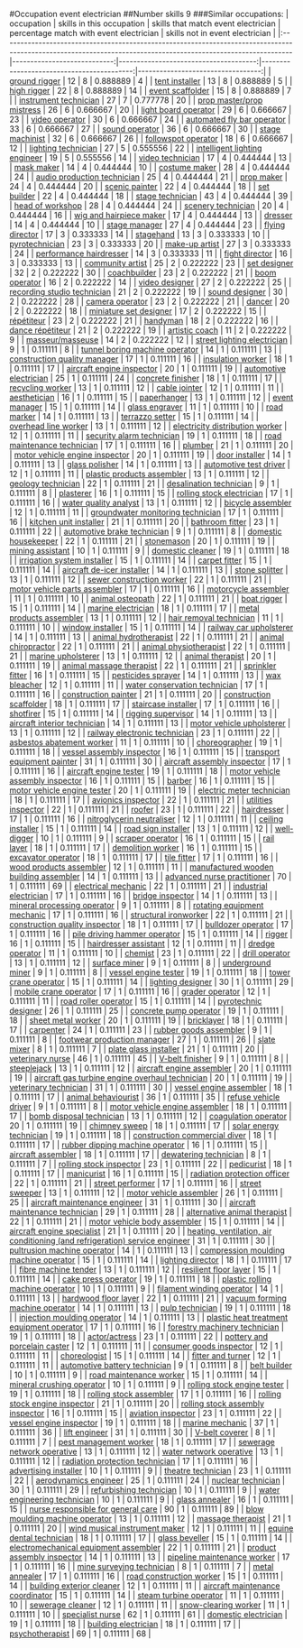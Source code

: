 #Occupation event electrician
##Number skills 9
###Similar occupations:
| occupation                                                                                                                                                    |   skills in this occupation |   skills that match event electrician |   percentage match with event electrician |   skills not in event electrician |
|:--------------------------------------------------------------------------------------------------------------------------------------------------------------|----------------------------:|--------------------------------------:|------------------------------------------:|----------------------------------:|
| [ground rigger](ground_rigger.md)                                                                                                                             |                          12 |                                     8 |                                  0.888889 |                                 4 |
| [tent installer](tent_installer.md)                                                                                                                           |                          13 |                                     8 |                                  0.888889 |                                 5 |
| [high rigger](high_rigger.md)                                                                                                                                 |                          22 |                                     8 |                                  0.888889 |                                14 |
| [event scaffolder](event_scaffolder.md)                                                                                                                       |                          15 |                                     8 |                                  0.888889 |                                 7 |
| [instrument technician](instrument_technician.md)                                                                                                             |                          27 |                                     7 |                                  0.777778 |                                20 |
| [prop master/prop mistress](prop_master-prop_mistress.md)                                                                                                     |                          26 |                                     6 |                                  0.666667 |                                20 |
| [light board operator](light_board_operator.md)                                                                                                               |                          29 |                                     6 |                                  0.666667 |                                23 |
| [video operator](video_operator.md)                                                                                                                           |                          30 |                                     6 |                                  0.666667 |                                24 |
| [automated fly bar operator](automated_fly_bar_operator.md)                                                                                                   |                          33 |                                     6 |                                  0.666667 |                                27 |
| [sound operator](sound_operator.md)                                                                                                                           |                          36 |                                     6 |                                  0.666667 |                                30 |
| [stage machinist](stage_machinist.md)                                                                                                                         |                          32 |                                     6 |                                  0.666667 |                                26 |
| [followspot operator](followspot_operator.md)                                                                                                                 |                          18 |                                     6 |                                  0.666667 |                                12 |
| [lighting technician](lighting_technician.md)                                                                                                                 |                          27 |                                     5 |                                  0.555556 |                                22 |
| [intelligent lighting engineer](intelligent_lighting_engineer.md)                                                                                             |                          19 |                                     5 |                                  0.555556 |                                14 |
| [video technician](video_technician.md)                                                                                                                       |                          17 |                                     4 |                                  0.444444 |                                13 |
| [mask maker](mask_maker.md)                                                                                                                                   |                          14 |                                     4 |                                  0.444444 |                                10 |
| [costume maker](costume_maker.md)                                                                                                                             |                          28 |                                     4 |                                  0.444444 |                                24 |
| [audio production technician](audio_production_technician.md)                                                                                                 |                          25 |                                     4 |                                  0.444444 |                                21 |
| [prop maker](prop_maker.md)                                                                                                                                   |                          24 |                                     4 |                                  0.444444 |                                20 |
| [scenic painter](scenic_painter.md)                                                                                                                           |                          22 |                                     4 |                                  0.444444 |                                18 |
| [set builder](set_builder.md)                                                                                                                                 |                          22 |                                     4 |                                  0.444444 |                                18 |
| [stage technician](stage_technician.md)                                                                                                                       |                          43 |                                     4 |                                  0.444444 |                                39 |
| [head of workshop](head_of_workshop.md)                                                                                                                       |                          28 |                                     4 |                                  0.444444 |                                24 |
| [scenery technician](scenery_technician.md)                                                                                                                   |                          20 |                                     4 |                                  0.444444 |                                16 |
| [wig and hairpiece maker](wig_and_hairpiece_maker.md)                                                                                                         |                          17 |                                     4 |                                  0.444444 |                                13 |
| [dresser](dresser.md)                                                                                                                                         |                          14 |                                     4 |                                  0.444444 |                                10 |
| [stage manager](stage_manager.md)                                                                                                                             |                          27 |                                     4 |                                  0.444444 |                                23 |
| [flying director](flying_director.md)                                                                                                                         |                          17 |                                     3 |                                  0.333333 |                                14 |
| [stagehand](stagehand.md)                                                                                                                                     |                          13 |                                     3 |                                  0.333333 |                                10 |
| [pyrotechnician](pyrotechnician.md)                                                                                                                           |                          23 |                                     3 |                                  0.333333 |                                20 |
| [make-up artist](make-up_artist.md)                                                                                                                           |                          27 |                                     3 |                                  0.333333 |                                24 |
| [performance hairdresser](performance_hairdresser.md)                                                                                                         |                          14 |                                     3 |                                  0.333333 |                                11 |
| [fight director](fight_director.md)                                                                                                                           |                          16 |                                     3 |                                  0.333333 |                                13 |
| [community artist](community_artist.md)                                                                                                                       |                          25 |                                     2 |                                  0.222222 |                                23 |
| [set designer](set_designer.md)                                                                                                                               |                          32 |                                     2 |                                  0.222222 |                                30 |
| [coachbuilder](coachbuilder.md)                                                                                                                               |                          23 |                                     2 |                                  0.222222 |                                21 |
| [boom operator](boom_operator.md)                                                                                                                             |                          16 |                                     2 |                                  0.222222 |                                14 |
| [video designer](video_designer.md)                                                                                                                           |                          27 |                                     2 |                                  0.222222 |                                25 |
| [recording studio technician](recording_studio_technician.md)                                                                                                 |                          21 |                                     2 |                                  0.222222 |                                19 |
| [sound designer](sound_designer.md)                                                                                                                           |                          30 |                                     2 |                                  0.222222 |                                28 |
| [camera operator](camera_operator.md)                                                                                                                         |                          23 |                                     2 |                                  0.222222 |                                21 |
| [dancer](dancer.md)                                                                                                                                           |                          20 |                                     2 |                                  0.222222 |                                18 |
| [miniature set designer](miniature_set_designer.md)                                                                                                           |                          17 |                                     2 |                                  0.222222 |                                15 |
| [répétiteur](répétiteur.md)                                                                                                                                   |                          23 |                                     2 |                                  0.222222 |                                21 |
| [handyman](handyman.md)                                                                                                                                       |                          18 |                                     2 |                                  0.222222 |                                16 |
| [dance répétiteur](dance_répétiteur.md)                                                                                                                       |                          21 |                                     2 |                                  0.222222 |                                19 |
| [artistic coach](artistic_coach.md)                                                                                                                           |                          11 |                                     2 |                                  0.222222 |                                 9 |
| [masseur/masseuse](masseur-masseuse.md)                                                                                                                       |                          14 |                                     2 |                                  0.222222 |                                12 |
| [street lighting electrician](street_lighting_electrician.md)                                                                                                 |                           9 |                                     1 |                                  0.111111 |                                 8 |
| [tunnel boring machine operator](tunnel_boring_machine_operator.md)                                                                                           |                          14 |                                     1 |                                  0.111111 |                                13 |
| [construction quality manager](construction_quality_manager.md)                                                                                               |                          17 |                                     1 |                                  0.111111 |                                16 |
| [insulation worker](insulation_worker.md)                                                                                                                     |                          18 |                                     1 |                                  0.111111 |                                17 |
| [aircraft engine inspector](aircraft_engine_inspector.md)                                                                                                     |                          20 |                                     1 |                                  0.111111 |                                19 |
| [automotive electrician](automotive_electrician.md)                                                                                                           |                          25 |                                     1 |                                  0.111111 |                                24 |
| [concrete finisher](concrete_finisher.md)                                                                                                                     |                          18 |                                     1 |                                  0.111111 |                                17 |
| [recycling worker](recycling_worker.md)                                                                                                                       |                          13 |                                     1 |                                  0.111111 |                                12 |
| [cable jointer](cable_jointer.md)                                                                                                                             |                          12 |                                     1 |                                  0.111111 |                                11 |
| [aesthetician](aesthetician.md)                                                                                                                               |                          16 |                                     1 |                                  0.111111 |                                15 |
| [paperhanger](paperhanger.md)                                                                                                                                 |                          13 |                                     1 |                                  0.111111 |                                12 |
| [event manager](event_manager.md)                                                                                                                             |                          15 |                                     1 |                                  0.111111 |                                14 |
| [glass engraver](glass_engraver.md)                                                                                                                           |                          11 |                                     1 |                                  0.111111 |                                10 |
| [road marker](road_marker.md)                                                                                                                                 |                          14 |                                     1 |                                  0.111111 |                                13 |
| [terrazzo setter](terrazzo_setter.md)                                                                                                                         |                          15 |                                     1 |                                  0.111111 |                                14 |
| [overhead line worker](overhead_line_worker.md)                                                                                                               |                          13 |                                     1 |                                  0.111111 |                                12 |
| [electricity distribution worker](electricity_distribution_worker.md)                                                                                         |                          12 |                                     1 |                                  0.111111 |                                11 |
| [security alarm technician](security_alarm_technician.md)                                                                                                     |                          19 |                                     1 |                                  0.111111 |                                18 |
| [road maintenance technician](road_maintenance_technician.md)                                                                                                 |                          17 |                                     1 |                                  0.111111 |                                16 |
| [plumber](plumber.md)                                                                                                                                         |                          21 |                                     1 |                                  0.111111 |                                20 |
| [motor vehicle engine inspector](motor_vehicle_engine_inspector.md)                                                                                           |                          20 |                                     1 |                                  0.111111 |                                19 |
| [door installer](door_installer.md)                                                                                                                           |                          14 |                                     1 |                                  0.111111 |                                13 |
| [glass polisher](glass_polisher.md)                                                                                                                           |                          14 |                                     1 |                                  0.111111 |                                13 |
| [automotive test driver](automotive_test_driver.md)                                                                                                           |                          12 |                                     1 |                                  0.111111 |                                11 |
| [plastic products assembler](plastic_products_assembler.md)                                                                                                   |                          13 |                                     1 |                                  0.111111 |                                12 |
| [geology technician](geology_technician.md)                                                                                                                   |                          22 |                                     1 |                                  0.111111 |                                21 |
| [desalination technician](desalination_technician.md)                                                                                                         |                           9 |                                     1 |                                  0.111111 |                                 8 |
| [plasterer](plasterer.md)                                                                                                                                     |                          16 |                                     1 |                                  0.111111 |                                15 |
| [rolling stock electrician](rolling_stock_electrician.md)                                                                                                     |                          17 |                                     1 |                                  0.111111 |                                16 |
| [water quality analyst](water_quality_analyst.md)                                                                                                             |                          13 |                                     1 |                                  0.111111 |                                12 |
| [bicycle assembler](bicycle_assembler.md)                                                                                                                     |                          12 |                                     1 |                                  0.111111 |                                11 |
| [groundwater monitoring technician](groundwater_monitoring_technician.md)                                                                                     |                          17 |                                     1 |                                  0.111111 |                                16 |
| [kitchen unit installer](kitchen_unit_installer.md)                                                                                                           |                          21 |                                     1 |                                  0.111111 |                                20 |
| [bathroom fitter](bathroom_fitter.md)                                                                                                                         |                          23 |                                     1 |                                  0.111111 |                                22 |
| [automotive brake technician](automotive_brake_technician.md)                                                                                                 |                           9 |                                     1 |                                  0.111111 |                                 8 |
| [domestic housekeeper](domestic_housekeeper.md)                                                                                                               |                          22 |                                     1 |                                  0.111111 |                                21 |
| [stonemason](stonemason.md)                                                                                                                                   |                          20 |                                     1 |                                  0.111111 |                                19 |
| [mining assistant](mining_assistant.md)                                                                                                                       |                          10 |                                     1 |                                  0.111111 |                                 9 |
| [domestic cleaner](domestic_cleaner.md)                                                                                                                       |                          19 |                                     1 |                                  0.111111 |                                18 |
| [irrigation system installer](irrigation_system_installer.md)                                                                                                 |                          15 |                                     1 |                                  0.111111 |                                14 |
| [carpet fitter](carpet_fitter.md)                                                                                                                             |                          15 |                                     1 |                                  0.111111 |                                14 |
| [aircraft de-icer installer](aircraft_de-icer_installer.md)                                                                                                   |                          14 |                                     1 |                                  0.111111 |                                13 |
| [stone splitter](stone_splitter.md)                                                                                                                           |                          13 |                                     1 |                                  0.111111 |                                12 |
| [sewer construction worker](sewer_construction_worker.md)                                                                                                     |                          22 |                                     1 |                                  0.111111 |                                21 |
| [motor vehicle parts assembler](motor_vehicle_parts_assembler.md)                                                                                             |                          17 |                                     1 |                                  0.111111 |                                16 |
| [motorcycle assembler](motorcycle_assembler.md)                                                                                                               |                          11 |                                     1 |                                  0.111111 |                                10 |
| [animal osteopath](animal_osteopath.md)                                                                                                                       |                          22 |                                     1 |                                  0.111111 |                                21 |
| [boat rigger](boat_rigger.md)                                                                                                                                 |                          15 |                                     1 |                                  0.111111 |                                14 |
| [marine electrician](marine_electrician.md)                                                                                                                   |                          18 |                                     1 |                                  0.111111 |                                17 |
| [metal products assembler](metal_products_assembler.md)                                                                                                       |                          13 |                                     1 |                                  0.111111 |                                12 |
| [hair removal technician](hair_removal_technician.md)                                                                                                         |                          11 |                                     1 |                                  0.111111 |                                10 |
| [window installer](window_installer.md)                                                                                                                       |                          15 |                                     1 |                                  0.111111 |                                14 |
| [railway car upholsterer](railway_car_upholsterer.md)                                                                                                         |                          14 |                                     1 |                                  0.111111 |                                13 |
| [animal hydrotherapist](animal_hydrotherapist.md)                                                                                                             |                          22 |                                     1 |                                  0.111111 |                                21 |
| [animal chiropractor](animal_chiropractor.md)                                                                                                                 |                          22 |                                     1 |                                  0.111111 |                                21 |
| [animal physiotherapist](animal_physiotherapist.md)                                                                                                           |                          22 |                                     1 |                                  0.111111 |                                21 |
| [marine upholsterer](marine_upholsterer.md)                                                                                                                   |                          13 |                                     1 |                                  0.111111 |                                12 |
| [animal therapist](animal_therapist.md)                                                                                                                       |                          20 |                                     1 |                                  0.111111 |                                19 |
| [animal massage therapist](animal_massage_therapist.md)                                                                                                       |                          22 |                                     1 |                                  0.111111 |                                21 |
| [sprinkler fitter](sprinkler_fitter.md)                                                                                                                       |                          16 |                                     1 |                                  0.111111 |                                15 |
| [pesticides sprayer](pesticides_sprayer.md)                                                                                                                   |                          14 |                                     1 |                                  0.111111 |                                13 |
| [wax bleacher](wax_bleacher.md)                                                                                                                               |                          12 |                                     1 |                                  0.111111 |                                11 |
| [water conservation technician](water_conservation_technician.md)                                                                                             |                          17 |                                     1 |                                  0.111111 |                                16 |
| [construction painter](construction_painter.md)                                                                                                               |                          21 |                                     1 |                                  0.111111 |                                20 |
| [construction scaffolder](construction_scaffolder.md)                                                                                                         |                          18 |                                     1 |                                  0.111111 |                                17 |
| [staircase installer](staircase_installer.md)                                                                                                                 |                          17 |                                     1 |                                  0.111111 |                                16 |
| [shotfirer](shotfirer.md)                                                                                                                                     |                          15 |                                     1 |                                  0.111111 |                                14 |
| [rigging supervisor](rigging_supervisor.md)                                                                                                                   |                          14 |                                     1 |                                  0.111111 |                                13 |
| [aircraft interior technician](aircraft_interior_technician.md)                                                                                               |                          14 |                                     1 |                                  0.111111 |                                13 |
| [motor vehicle upholsterer](motor_vehicle_upholsterer.md)                                                                                                     |                          13 |                                     1 |                                  0.111111 |                                12 |
| [railway electronic technician](railway_electronic_technician.md)                                                                                             |                          23 |                                     1 |                                  0.111111 |                                22 |
| [asbestos abatement worker](asbestos_abatement_worker.md)                                                                                                     |                          11 |                                     1 |                                  0.111111 |                                10 |
| [choreographer](choreographer.md)                                                                                                                             |                          19 |                                     1 |                                  0.111111 |                                18 |
| [vessel assembly inspector](vessel_assembly_inspector.md)                                                                                                     |                          16 |                                     1 |                                  0.111111 |                                15 |
| [transport equipment painter](transport_equipment_painter.md)                                                                                                 |                          31 |                                     1 |                                  0.111111 |                                30 |
| [aircraft assembly inspector](aircraft_assembly_inspector.md)                                                                                                 |                          17 |                                     1 |                                  0.111111 |                                16 |
| [aircraft engine tester](aircraft_engine_tester.md)                                                                                                           |                          19 |                                     1 |                                  0.111111 |                                18 |
| [motor vehicle assembly inspector](motor_vehicle_assembly_inspector.md)                                                                                       |                          16 |                                     1 |                                  0.111111 |                                15 |
| [barber](barber.md)                                                                                                                                           |                          16 |                                     1 |                                  0.111111 |                                15 |
| [motor vehicle engine tester](motor_vehicle_engine_tester.md)                                                                                                 |                          20 |                                     1 |                                  0.111111 |                                19 |
| [electric meter technician](electric_meter_technician.md)                                                                                                     |                          18 |                                     1 |                                  0.111111 |                                17 |
| [avionics inspector](avionics_inspector.md)                                                                                                                   |                          22 |                                     1 |                                  0.111111 |                                21 |
| [utilities inspector](utilities_inspector.md)                                                                                                                 |                          22 |                                     1 |                                  0.111111 |                                21 |
| [roofer](roofer.md)                                                                                                                                           |                          23 |                                     1 |                                  0.111111 |                                22 |
| [hairdresser](hairdresser.md)                                                                                                                                 |                          17 |                                     1 |                                  0.111111 |                                16 |
| [nitroglycerin neutraliser](nitroglycerin_neutraliser.md)                                                                                                     |                          12 |                                     1 |                                  0.111111 |                                11 |
| [ceiling installer](ceiling_installer.md)                                                                                                                     |                          15 |                                     1 |                                  0.111111 |                                14 |
| [road sign installer](road_sign_installer.md)                                                                                                                 |                          13 |                                     1 |                                  0.111111 |                                12 |
| [well-digger](well-digger.md)                                                                                                                                 |                          10 |                                     1 |                                  0.111111 |                                 9 |
| [scraper operator](scraper_operator.md)                                                                                                                       |                          16 |                                     1 |                                  0.111111 |                                15 |
| [rail layer](rail_layer.md)                                                                                                                                   |                          18 |                                     1 |                                  0.111111 |                                17 |
| [demolition worker](demolition_worker.md)                                                                                                                     |                          16 |                                     1 |                                  0.111111 |                                15 |
| [excavator operator](excavator_operator.md)                                                                                                                   |                          18 |                                     1 |                                  0.111111 |                                17 |
| [tile fitter](tile_fitter.md)                                                                                                                                 |                          17 |                                     1 |                                  0.111111 |                                16 |
| [wood products assembler](wood_products_assembler.md)                                                                                                         |                          12 |                                     1 |                                  0.111111 |                                11 |
| [manufactured wooden building assembler](manufactured_wooden_building_assembler.md)                                                                           |                          14 |                                     1 |                                  0.111111 |                                13 |
| [advanced nurse practitioner](advanced_nurse_practitioner.md)                                                                                                 |                          70 |                                     1 |                                  0.111111 |                                69 |
| [electrical mechanic](electrical_mechanic.md)                                                                                                                 |                          22 |                                     1 |                                  0.111111 |                                21 |
| [industrial electrician](industrial_electrician.md)                                                                                                           |                          17 |                                     1 |                                  0.111111 |                                16 |
| [bridge inspector](bridge_inspector.md)                                                                                                                       |                          14 |                                     1 |                                  0.111111 |                                13 |
| [mineral processing operator](mineral_processing_operator.md)                                                                                                 |                           9 |                                     1 |                                  0.111111 |                                 8 |
| [rotating equipment mechanic](rotating_equipment_mechanic.md)                                                                                                 |                          17 |                                     1 |                                  0.111111 |                                16 |
| [structural ironworker](structural_ironworker.md)                                                                                                             |                          22 |                                     1 |                                  0.111111 |                                21 |
| [construction quality inspector](construction_quality_inspector.md)                                                                                           |                          18 |                                     1 |                                  0.111111 |                                17 |
| [bulldozer operator](bulldozer_operator.md)                                                                                                                   |                          17 |                                     1 |                                  0.111111 |                                16 |
| [pile driving hammer operator](pile_driving_hammer_operator.md)                                                                                               |                          15 |                                     1 |                                  0.111111 |                                14 |
| [rigger](rigger.md)                                                                                                                                           |                          16 |                                     1 |                                  0.111111 |                                15 |
| [hairdresser assistant](hairdresser_assistant.md)                                                                                                             |                          12 |                                     1 |                                  0.111111 |                                11 |
| [dredge operator](dredge_operator.md)                                                                                                                         |                          11 |                                     1 |                                  0.111111 |                                10 |
| [chemist](chemist.md)                                                                                                                                         |                          23 |                                     1 |                                  0.111111 |                                22 |
| [drill operator](drill_operator.md)                                                                                                                           |                          13 |                                     1 |                                  0.111111 |                                12 |
| [surface miner](surface_miner.md)                                                                                                                             |                           9 |                                     1 |                                  0.111111 |                                 8 |
| [underground miner](underground_miner.md)                                                                                                                     |                           9 |                                     1 |                                  0.111111 |                                 8 |
| [vessel engine tester](vessel_engine_tester.md)                                                                                                               |                          19 |                                     1 |                                  0.111111 |                                18 |
| [tower crane operator](tower_crane_operator.md)                                                                                                               |                          15 |                                     1 |                                  0.111111 |                                14 |
| [lighting designer](lighting_designer.md)                                                                                                                     |                          30 |                                     1 |                                  0.111111 |                                29 |
| [mobile crane operator](mobile_crane_operator.md)                                                                                                             |                          17 |                                     1 |                                  0.111111 |                                16 |
| [grader operator](grader_operator.md)                                                                                                                         |                          12 |                                     1 |                                  0.111111 |                                11 |
| [road roller operator](road_roller_operator.md)                                                                                                               |                          15 |                                     1 |                                  0.111111 |                                14 |
| [pyrotechnic designer](pyrotechnic_designer.md)                                                                                                               |                          26 |                                     1 |                                  0.111111 |                                25 |
| [concrete pump operator](concrete_pump_operator.md)                                                                                                           |                          19 |                                     1 |                                  0.111111 |                                18 |
| [sheet metal worker](sheet_metal_worker.md)                                                                                                                   |                          20 |                                     1 |                                  0.111111 |                                19 |
| [bricklayer](bricklayer.md)                                                                                                                                   |                          18 |                                     1 |                                  0.111111 |                                17 |
| [carpenter](carpenter.md)                                                                                                                                     |                          24 |                                     1 |                                  0.111111 |                                23 |
| [rubber goods assembler](rubber_goods_assembler.md)                                                                                                           |                           9 |                                     1 |                                  0.111111 |                                 8 |
| [footwear production manager](footwear_production_manager.md)                                                                                                 |                          27 |                                     1 |                                  0.111111 |                                26 |
| [slate mixer](slate_mixer.md)                                                                                                                                 |                           8 |                                     1 |                                  0.111111 |                                 7 |
| [plate glass installer](plate_glass_installer.md)                                                                                                             |                          21 |                                     1 |                                  0.111111 |                                20 |
| [veterinary nurse](veterinary_nurse.md)                                                                                                                       |                          46 |                                     1 |                                  0.111111 |                                45 |
| [V-belt finisher](V-belt_finisher.md)                                                                                                                         |                           9 |                                     1 |                                  0.111111 |                                 8 |
| [steeplejack](steeplejack.md)                                                                                                                                 |                          13 |                                     1 |                                  0.111111 |                                12 |
| [aircraft engine assembler](aircraft_engine_assembler.md)                                                                                                     |                          20 |                                     1 |                                  0.111111 |                                19 |
| [aircraft gas turbine engine overhaul technician](aircraft_gas_turbine_engine_overhaul_technician.md)                                                         |                          20 |                                     1 |                                  0.111111 |                                19 |
| [veterinary technician](veterinary_technician.md)                                                                                                             |                          31 |                                     1 |                                  0.111111 |                                30 |
| [vessel engine assembler](vessel_engine_assembler.md)                                                                                                         |                          18 |                                     1 |                                  0.111111 |                                17 |
| [animal behaviourist](animal_behaviourist.md)                                                                                                                 |                          36 |                                     1 |                                  0.111111 |                                35 |
| [refuse vehicle driver](refuse_vehicle_driver.md)                                                                                                             |                           9 |                                     1 |                                  0.111111 |                                 8 |
| [motor vehicle engine assembler](motor_vehicle_engine_assembler.md)                                                                                           |                          18 |                                     1 |                                  0.111111 |                                17 |
| [bomb disposal technician](bomb_disposal_technician.md)                                                                                                       |                          13 |                                     1 |                                  0.111111 |                                12 |
| [coagulation operator](coagulation_operator.md)                                                                                                               |                          20 |                                     1 |                                  0.111111 |                                19 |
| [chimney sweep](chimney_sweep.md)                                                                                                                             |                          18 |                                     1 |                                  0.111111 |                                17 |
| [solar energy technician](solar_energy_technician.md)                                                                                                         |                          19 |                                     1 |                                  0.111111 |                                18 |
| [construction commercial diver](construction_commercial_diver.md)                                                                                             |                          18 |                                     1 |                                  0.111111 |                                17 |
| [rubber dipping machine operator](rubber_dipping_machine_operator.md)                                                                                         |                          16 |                                     1 |                                  0.111111 |                                15 |
| [aircraft assembler](aircraft_assembler.md)                                                                                                                   |                          18 |                                     1 |                                  0.111111 |                                17 |
| [dewatering technician](dewatering_technician.md)                                                                                                             |                           8 |                                     1 |                                  0.111111 |                                 7 |
| [rolling stock inspector](rolling_stock_inspector.md)                                                                                                         |                          23 |                                     1 |                                  0.111111 |                                22 |
| [pedicurist](pedicurist.md)                                                                                                                                   |                          18 |                                     1 |                                  0.111111 |                                17 |
| [manicurist](manicurist.md)                                                                                                                                   |                          16 |                                     1 |                                  0.111111 |                                15 |
| [radiation protection officer](radiation_protection_officer.md)                                                                                               |                          22 |                                     1 |                                  0.111111 |                                21 |
| [street performer](street_performer.md)                                                                                                                       |                          17 |                                     1 |                                  0.111111 |                                16 |
| [street sweeper](street_sweeper.md)                                                                                                                           |                          13 |                                     1 |                                  0.111111 |                                12 |
| [motor vehicle assembler](motor_vehicle_assembler.md)                                                                                                         |                          26 |                                     1 |                                  0.111111 |                                25 |
| [aircraft maintenance engineer](aircraft_maintenance_engineer.md)                                                                                             |                          31 |                                     1 |                                  0.111111 |                                30 |
| [aircraft maintenance technician](aircraft_maintenance_technician.md)                                                                                         |                          29 |                                     1 |                                  0.111111 |                                28 |
| [alternative animal therapist](alternative_animal_therapist.md)                                                                                               |                          22 |                                     1 |                                  0.111111 |                                21 |
| [motor vehicle body assembler](motor_vehicle_body_assembler.md)                                                                                               |                          15 |                                     1 |                                  0.111111 |                                14 |
| [aircraft engine specialist](aircraft_engine_specialist.md)                                                                                                   |                          21 |                                     1 |                                  0.111111 |                                20 |
| [heating, ventilation, air conditioning (and refrigeration) service engineer](heating,_ventilation,_air_conditioning_(and_refrigeration)_service_engineer.md) |                          31 |                                     1 |                                  0.111111 |                                30 |
| [pultrusion machine operator](pultrusion_machine_operator.md)                                                                                                 |                          14 |                                     1 |                                  0.111111 |                                13 |
| [compression moulding machine operator](compression_moulding_machine_operator.md)                                                                             |                          15 |                                     1 |                                  0.111111 |                                14 |
| [lighting director](lighting_director.md)                                                                                                                     |                          18 |                                     1 |                                  0.111111 |                                17 |
| [fibre machine tender](fibre_machine_tender.md)                                                                                                               |                          13 |                                     1 |                                  0.111111 |                                12 |
| [resilient floor layer](resilient_floor_layer.md)                                                                                                             |                          15 |                                     1 |                                  0.111111 |                                14 |
| [cake press operator](cake_press_operator.md)                                                                                                                 |                          19 |                                     1 |                                  0.111111 |                                18 |
| [plastic rolling machine operator](plastic_rolling_machine_operator.md)                                                                                       |                          10 |                                     1 |                                  0.111111 |                                 9 |
| [filament winding operator](filament_winding_operator.md)                                                                                                     |                          14 |                                     1 |                                  0.111111 |                                13 |
| [hardwood floor layer](hardwood_floor_layer.md)                                                                                                               |                          22 |                                     1 |                                  0.111111 |                                21 |
| [vacuum forming machine operator](vacuum_forming_machine_operator.md)                                                                                         |                          14 |                                     1 |                                  0.111111 |                                13 |
| [pulp technician](pulp_technician.md)                                                                                                                         |                          19 |                                     1 |                                  0.111111 |                                18 |
| [injection moulding operator](injection_moulding_operator.md)                                                                                                 |                          14 |                                     1 |                                  0.111111 |                                13 |
| [plastic heat treatment equipment operator](plastic_heat_treatment_equipment_operator.md)                                                                     |                          17 |                                     1 |                                  0.111111 |                                16 |
| [forestry machinery technician](forestry_machinery_technician.md)                                                                                             |                          19 |                                     1 |                                  0.111111 |                                18 |
| [actor/actress](actor-actress.md)                                                                                                                             |                          23 |                                     1 |                                  0.111111 |                                22 |
| [pottery and porcelain caster](pottery_and_porcelain_caster.md)                                                                                               |                          12 |                                     1 |                                  0.111111 |                                11 |
| [consumer goods inspector](consumer_goods_inspector.md)                                                                                                       |                          12 |                                     1 |                                  0.111111 |                                11 |
| [choreologist](choreologist.md)                                                                                                                               |                          15 |                                     1 |                                  0.111111 |                                14 |
| [fitter and turner](fitter_and_turner.md)                                                                                                                     |                          12 |                                     1 |                                  0.111111 |                                11 |
| [automotive battery technician](automotive_battery_technician.md)                                                                                             |                           9 |                                     1 |                                  0.111111 |                                 8 |
| [belt builder](belt_builder.md)                                                                                                                               |                          10 |                                     1 |                                  0.111111 |                                 9 |
| [road maintenance worker](road_maintenance_worker.md)                                                                                                         |                          15 |                                     1 |                                  0.111111 |                                14 |
| [mineral crushing operator](mineral_crushing_operator.md)                                                                                                     |                          10 |                                     1 |                                  0.111111 |                                 9 |
| [rolling stock engine tester](rolling_stock_engine_tester.md)                                                                                                 |                          19 |                                     1 |                                  0.111111 |                                18 |
| [rolling stock assembler](rolling_stock_assembler.md)                                                                                                         |                          17 |                                     1 |                                  0.111111 |                                16 |
| [rolling stock engine inspector](rolling_stock_engine_inspector.md)                                                                                           |                          21 |                                     1 |                                  0.111111 |                                20 |
| [rolling stock assembly inspector](rolling_stock_assembly_inspector.md)                                                                                       |                          16 |                                     1 |                                  0.111111 |                                15 |
| [aviation inspector](aviation_inspector.md)                                                                                                                   |                          23 |                                     1 |                                  0.111111 |                                22 |
| [vessel engine inspector](vessel_engine_inspector.md)                                                                                                         |                          19 |                                     1 |                                  0.111111 |                                18 |
| [marine mechanic](marine_mechanic.md)                                                                                                                         |                          37 |                                     1 |                                  0.111111 |                                36 |
| [lift engineer](lift_engineer.md)                                                                                                                             |                          31 |                                     1 |                                  0.111111 |                                30 |
| [V-belt coverer](V-belt_coverer.md)                                                                                                                           |                           8 |                                     1 |                                  0.111111 |                                 7 |
| [pest management worker](pest_management_worker.md)                                                                                                           |                          18 |                                     1 |                                  0.111111 |                                17 |
| [sewerage network operative](sewerage_network_operative.md)                                                                                                   |                          13 |                                     1 |                                  0.111111 |                                12 |
| [water network operative](water_network_operative.md)                                                                                                         |                          13 |                                     1 |                                  0.111111 |                                12 |
| [radiation protection technician](radiation_protection_technician.md)                                                                                         |                          17 |                                     1 |                                  0.111111 |                                16 |
| [advertising installer](advertising_installer.md)                                                                                                             |                          10 |                                     1 |                                  0.111111 |                                 9 |
| [theatre technician](theatre_technician.md)                                                                                                                   |                          23 |                                     1 |                                  0.111111 |                                22 |
| [aerodynamics engineer](aerodynamics_engineer.md)                                                                                                             |                          25 |                                     1 |                                  0.111111 |                                24 |
| [nuclear technician](nuclear_technician.md)                                                                                                                   |                          30 |                                     1 |                                  0.111111 |                                29 |
| [refurbishing technician](refurbishing_technician.md)                                                                                                         |                          10 |                                     1 |                                  0.111111 |                                 9 |
| [water engineering technician](water_engineering_technician.md)                                                                                               |                          10 |                                     1 |                                  0.111111 |                                 9 |
| [glass annealer](glass_annealer.md)                                                                                                                           |                          16 |                                     1 |                                  0.111111 |                                15 |
| [nurse responsible for general care](nurse_responsible_for_general_care.md)                                                                                   |                          90 |                                     1 |                                  0.111111 |                                89 |
| [blow moulding machine operator](blow_moulding_machine_operator.md)                                                                                           |                          13 |                                     1 |                                  0.111111 |                                12 |
| [massage therapist](massage_therapist.md)                                                                                                                     |                          21 |                                     1 |                                  0.111111 |                                20 |
| [wind musical instrument maker](wind_musical_instrument_maker.md)                                                                                             |                          12 |                                     1 |                                  0.111111 |                                11 |
| [equine dental technician](equine_dental_technician.md)                                                                                                       |                          18 |                                     1 |                                  0.111111 |                                17 |
| [glass beveller](glass_beveller.md)                                                                                                                           |                          15 |                                     1 |                                  0.111111 |                                14 |
| [electromechanical equipment assembler](electromechanical_equipment_assembler.md)                                                                             |                          22 |                                     1 |                                  0.111111 |                                21 |
| [product assembly inspector](product_assembly_inspector.md)                                                                                                   |                          14 |                                     1 |                                  0.111111 |                                13 |
| [pipeline maintenance worker](pipeline_maintenance_worker.md)                                                                                                 |                          17 |                                     1 |                                  0.111111 |                                16 |
| [mine surveying technician](mine_surveying_technician.md)                                                                                                     |                           8 |                                     1 |                                  0.111111 |                                 7 |
| [metal annealer](metal_annealer.md)                                                                                                                           |                          17 |                                     1 |                                  0.111111 |                                16 |
| [road construction worker](road_construction_worker.md)                                                                                                       |                          15 |                                     1 |                                  0.111111 |                                14 |
| [building exterior cleaner](building_exterior_cleaner.md)                                                                                                     |                          12 |                                     1 |                                  0.111111 |                                11 |
| [aircraft maintenance coordinator](aircraft_maintenance_coordinator.md)                                                                                       |                          15 |                                     1 |                                  0.111111 |                                14 |
| [steam turbine operator](steam_turbine_operator.md)                                                                                                           |                          11 |                                     1 |                                  0.111111 |                                10 |
| [sewerage cleaner](sewerage_cleaner.md)                                                                                                                       |                          12 |                                     1 |                                  0.111111 |                                11 |
| [snow-clearing worker](snow-clearing_worker.md)                                                                                                               |                          11 |                                     1 |                                  0.111111 |                                10 |
| [specialist nurse](specialist_nurse.md)                                                                                                                       |                          62 |                                     1 |                                  0.111111 |                                61 |
| [domestic electrician](domestic_electrician.md)                                                                                                               |                          19 |                                     1 |                                  0.111111 |                                18 |
| [building electrician](building_electrician.md)                                                                                                               |                          18 |                                     1 |                                  0.111111 |                                17 |
| [psychotherapist](psychotherapist.md)                                                                                                                         |                          69 |                                     1 |                                  0.111111 |                                68 |

